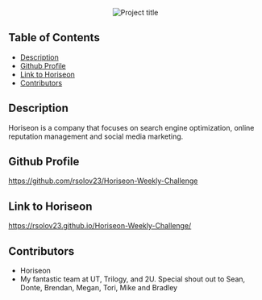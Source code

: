 <p align="center">
<img src="./assets/images/digital-marketing-meeting2.jpg"
alt="Project title">

## Table of Contents

- [Description](#description)
- [Github Profile](#github-profile)
- [Link to Horiseon](#link-to-horiseon)
- [Contributors](#contributors)

## Description <a name = "description"></a>

Horiseon is a company that focuses on search engine optimization, online reputation management and social media marketing.

## Github Profile <a name = "github-profile"></a>

https://github.com/rsolov23/Horiseon-Weekly-Challenge

## Link to Horiseon <a name = "link to Horiseon"></a>

https://rsolov23.github.io/Horiseon-Weekly-Challenge/

## Contributors <a name = "contributors"></a>

- Horiseon
- My fantastic team at UT, Trilogy, and 2U. Special shout out to Sean, Donte, Brendan, Megan, Tori, Mike and Bradley



















